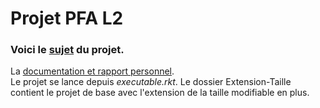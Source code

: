 # Projet PFA L2
### Voici le [sujet](https://github.com/Mentra20/Projet-PFA-L2/blob/master/sujet-projet.pdf) du projet.  
La [documentation et rapport personnel](https://github.com/Mentra20/Projet-PFA-L2/blob/master/Documentation.pdf).  
Le projet se lance depuis *executable.rkt*. Le dossier Extension-Taille contient le projet de base avec l'extension de la taille modifiable en plus. 
